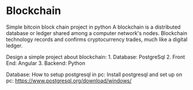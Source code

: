 # Blockchain
Simple bitcoin block chain project in python 
A blockchain is a distributed database or ledger shared among a computer network's nodes. Blockchain technology records and confirms cryptocurrency trades, much like a digital ledger.  

Design a simple project about blockchain:
	1.	Database: PostgreSql 
	2.	Front End: Angular 
	3.	Backend: Python

 Database: 
    How to setup postgresql in pc:
        Install postgresql and set up on pc:
	https://www.postgresql.org/download/windows/
